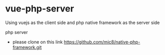 # vue-php-server
Using vuejs as the client side and php native framework as the server side

php server
 - please clone on this link https://github.com/mic8/native-php-framework.git
